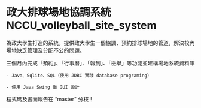 # 政大排球場地協調系統 NCCU_volleyball_site_system

為政大學生打造的系統，提供政大學生一個協調、預約排球場地的管道，解決校內場地缺乏管理及分配不公的問題。


三個月內完成「預約」、「行事曆」、「報到」、「檢舉」等功能並建構場地系統資料庫

    - Java、Sqlite、SQL（使用 JDBC 實踐 database programing）
    
    - 使用 Java Swing 做 GUI 設計

程式碼及書面報告在 “master" 分枝！
